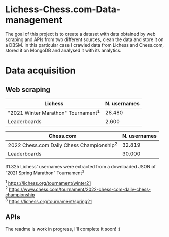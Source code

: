 # Lichess-Chess.com-Data-management

The goal of this project is to create a dataset with data obtained by web scraping and APIs from two different sources, clean the data and store it on a DBSM. 
In this particular case I crawled data from Lichess and Chess.com, stored it on MongoDB and analysed it with its analytics. 

# Data acquisition
## Web scraping
|Lichess    | N. usernames |
|--------------|----|
  | "2021 Winter Marathon" Tournament<sup>1</sup>     | 28.480            |
|Leaderboards    |2.600           |

|Chess.com     | N. usernames |
|--------------|----|
| 2022 Chess.com Daily Chess Championship<sup>2</sup>     |32.819             |
|Leaderboards    |30.000           |


31.325 Lichess' usernames were extracted from a downloaded JSON of “2021 Spring Marathon” Tournament<sup>3</sup>

$^1$ https://lichess.org/tournament/winter21   <br>
$^2$ https://www.chess.com/tournament/2022-chess-com-daily-chess-championship  <br>
<sup>3</sup> https://lichess.org/tournament/spring21

## APIs






The readme is work in progress, I'll complete it soon! :)
